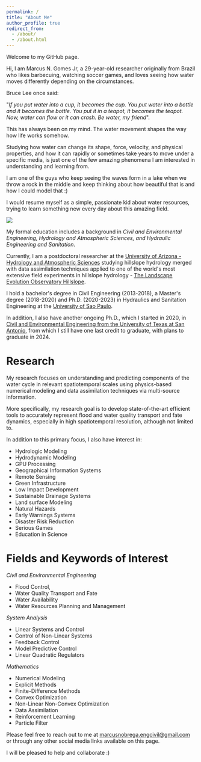 ```yaml
---
permalink: /
title: "About Me"
author_profile: true
redirect_from: 
  - /about/
  - /about.html
---
```


Welcome to my GitHub page.

Hi, I am Marcus N. Gomes Jr, a 29-year-old researcher originally from Brazil who likes barbecuing, watching soccer games, and loves seeing how water moves differently depending on the circumstances.

Bruce Lee once said: 

"<i>If you put water into a cup, it becomes the cup. You put water into a bottle and it becomes the bottle. You put it in a teapot, it becomes the teapot. Now, water can flow or it can crash. Be water, my friend</i>". 

This has always been on my mind. The water movement shapes the way how life works somehow.

Studying how water can change its shape, force, velocity, and physical properties, and how it can rapidly or sometimes take years to move under a specific media, is just one of the few amazing phenomena I am interested in understanding and learning from.

I am one of the guys who keep seeing the waves form in a lake when we throw a rock in the middle and keep thinking about how beautiful that is and how I could model that :)

I would resume myself as a simple, passionate kid about water resources, trying to learn something new every day about this amazing field. 

<img src="https://marcusnobrega-eng.github.io/profile//files/water_gif.gif">

My formal education includes a background in <i>Civil and Environmental Engineering, Hydrology and Atmospheric Sciences, and Hydraulic Engineering and Sanitation</i>.

Currently, I am a postdoctoral researcher at the [University of Arizona - Hydrology and Atmospheric Sciences](https://has.arizona.edu/) studying hillslope hydrology merged with data assimilation techniques applied to one of the world's most extensive field experiments in hillslope hydrology - [The Landscape Evolution Observatory Hillslope](https://www.youtube.com/watch?v=qTN89IriGCI&t=21s&ab_channel=Biosphere2).

I hold a bachelor's degree in Civil Engineering (2013-2018), a Master's degree (2018-2020) and Ph.D. (2020-2023) in Hydraulics and Sanitation Engineering at the [University of Sao Paulo](https://www.riotimesonline.com/brazil-news/brazil/university-of-sao-paulo-in-the-list-of-the-100-best-universities-in-the-world-for-the-first-time/#:~:text=The%20University%20of%20S%C3%A3o%20Paulo%20%28USP%29%20has%20achieved,USP%20at%20the%2085th%20position%20among%201%2C499%20institutions.).

In addition, I also have another ongoing Ph.D., which I started in 2020, in [Civil and Environmental Engineering from the University of Texas at San Antonio](https://klesse.utsa.edu/civil-environmental-construction-management/), from which I still have one last credit to graduate, with plans to graduate in 2024.

Research
======
My research focuses on understanding and predicting components of the water cycle in relevant spatiotemporal scales using physics-based numerical modeling and data assimilation techniques via multi-source information. 

More specifically, my research goal is to develop state-of-the-art efficient tools to accurately represent flood and water quality transport and fate dynamics, especially in high spatiotemporal resolution, although not limited to.

In addition to this primary focus, I also have interest in:

- Hydrologic Modeling
- Hydrodynamic Modeling
- GPU Processing
- Geographical Information Systems
- Remote Sensing
- Green Infrastructure
- Low Impact Development
- Sustainable Drainage Systems
- Land surface Modeling
- Natural Hazards
- Early Warnings Systems
- Disaster Risk Reduction
- Serious Games
- Education in Science


Fields and Keywords of Interest
=======
<i>Civil and Environmental Engineering</i>
- Flood Control,
- Water Quality Transport and Fate
- Water Availability 
- Water Resources Planning and Management

<i>System Analysis</i>
- Linear Systems and Control
- Control of Non-Linear Systems
- Feedback Control
- Model Predictive Control
- Linear Quadratic Regulators

<i>Mathematics</i>
- Numerical Modeling
- Explicit Methods
- Finite-Difference Methods
- Convex Optimization
- Non-Linear Non-Convex Optimization
- Data Assimilation
- Reinforcement Learning
- Particle Filter

Please feel free to reach out to me at marcusnobrega.engcivil@gmail.com or through any other social media links available on this page.

I will be pleased to help and collaborate :)

